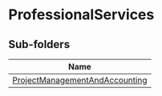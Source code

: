 
# ProfessionalServices


## Sub-folders

|Name|
|---|
|[ProjectManagementAndAccounting](ProjectManagementAndAccounting/README.md)|



